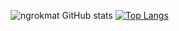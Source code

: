 ![ngrokmat GitHub stats](https://github-readme-stats.vercel.app/api?username=ngrokmat&show_icons=true&theme=transparent)
[![Top Langs](https://github-readme-stats.vercel.app/api/top-langs/?username=ngrokmat&layout=pie&theme=transparent)](https://github.com/anuraghazra/github-readme-stats)

